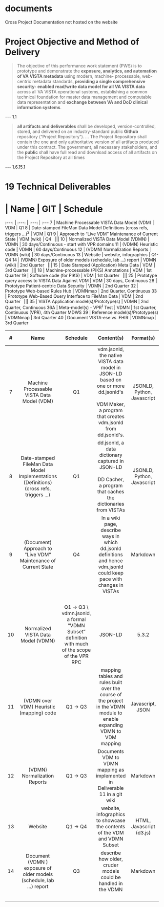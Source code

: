 # documents

Cross Project Documentation not hosted on the website

# Project Objective and Method of Delivery

> The objective of this performance work statement (PWS) is to prototype and demonstrate 
> the __exposure, analytics, and automation of VA VISTA metadata__ using modern, 
> machine- processable, web-centric metadata standards, __providing a single 
> comprehensive security- enabled read/write data model for all VA VISTA data__ 
> across all VA VISTA operational systems, establishing a common technical foundation
> for master data management and computable data representation and __exchange between 
> VA and DoD clinical information systems__.

--- 1.1

> __all artifacts and deliverables__ shall be developed, version-controlled, stored, and delivered on an industry-standard public __Github__ repository (“Project Repository”). ... The Project Repository shall contain the one and only authoritative version of all artifacts produced under this contract. The government, all necessary stakeholders, and the __public__ shall have full read and download access of all artifacts on the Project Repository at all times

--- 1.6.15.1

# 19 Technical Deliverables

 # | Name | GIT | Schedule
:---: | :---: | :---: | :---
7 | Machine Processable VISTA Data Model (VDM) | VDM | Q1
8 | Date-stamped FileMan Data Model Definitions (cross refs, triggers ...)<sup>2</sup> | VDM | Q1
9 | Approach to “Live VDM” Maintenance of Current State | VDM (wiki) | Q4
&nbsp; |||
10 | Normalized VISTA Data Model (VDMN) | VDMN | 30 days/Continuous - start with VPR domains
11 | (VDMN) Heuristic code | VDMN | 60 days/Continuous
12 | (VDMN) Normalization Reports | VDMN (wiki) | 30 days/Continuous
13 | Website | website, infographics | Q1-Q4
14 | (VDMN) Exposure of older models (schedule, lab ...) report | VDMN (wiki) | 2nd Quarter
&nbsp; |||
15 | Date Stamped (Application) Meta Data | VDM | 3rd Quarter 
&nbsp; |||
18 | Machine-processable (PIKS) Annotations | VDM | 1st Quarter
19 | Software code (for PIKS) | VDM | 1st Quarter
&nbsp; |||
25 | Prototype query access to VISTA Data Against VDM | VDM | 30 days, Continuous 
28 | Prototype Patient-centric Data Security | VDMN | 2nd Quarter
32 | Prototype Web-based Rules Hub | VDMNmap | 2nd Quarter, Continuous
33 | Prototype Web-Based Query Interface to FileMan Data | VDM | 2nd Quarter
&nbsp; |||
35 | VISTA Application model(s)/Prototype(s) | VDMN | 2nd Quarter, Continuous
36A | Meta-model(s) - VPR<sup>1</sup> Test | VDMN | 1st Quarter, Continuous (VPR), 4th Quarter MDWS
39 | Reference model(s)/Prototype(s) | VDMNmap | 3rd Quarter
40 | Document VISTA-ese vs. FHIR | VDMNmap | 3rd Quarter

\# | Name | Schedule | Content(s) | Format(s) | PWS Section
:---: | :---: | :---: | :---: | :---: | :---
7 | Machine Processable VISTA Data Model (VDM) | Q1 | vdm.jsonld, the native VISTA data model in JSON-LD based on one or more dd.jsonld's<br><br>VDM Maker, a program that creates vdm.jsonld from dd.jsonld's. | JSONLD, Python, Javascript | 5.3.1
8 | Date-stamped FileMan Data Model Implementations (Definitions) (cross refs, triggers ...) | Q1 | dd.jsonld, a data dictionary captured in JSON-LD<br><br>DD Cacher, a program that caches the dictionaries from VISTAs | JSONLD, Python, Javascript | 5.3.1
9 | (Document) Approach to “Live VDM” Maintenance of Current State | Q4 | In a wiki page, describe ways in which dd.jsonld definitions and hence vdm.jsonld could keep pace with changes in VISTAs | Markdown | 5.3.1
&nbsp; |||||
10 | Normalized VISTA Data Model (VDMN) | Q1 -> Q3 \ vdmn.jsonld, a formal “VDMN Subset” definition with much of the scope of the VPR RPC | JSON-LD | 5.3.2
11 | (VDMN over VDM) Heuristic (mapping) code | Q1 -> Q3 | mapping tables and rules built over the course of the project in the VDMN module to enable expanding VDMN to VDM mapping | Javascript, JSON | 5.3.2
12 | (VDMN) Normalization Reports | Q1 -> Q3 | Documents VDM to VDMN mapping as implemented in Deliverable 11 in a git wiki | Markdown | 5.3.2
13 | Website | Q1 -> Q4 | website, infographics to showcase the contents of the VDM and VDMN Subset | HTML, Javascript (d3.js) | 5.3.2
14 | Document (VDMN ) exposure of older models (schedule, lab ...) report | Q3 | describe how older, cruder models could be handled in the VDMN | Markdown | 5.3.2
&nbsp; |||||



